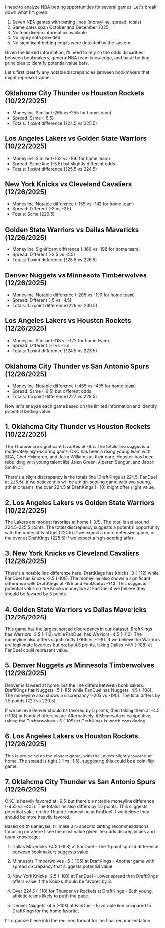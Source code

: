 I need to analyze NBA betting opportunities for several games. Let's break down what I'm given:

1. Seven NBA games with betting lines (moneyline, spread, totals)
2. Game dates span October and December 2025
3. No team lineup information available
4. No injury data provided
5. No significant betting edges were detected by the system

Given the limited information, I'll need to rely on the odds disparities between bookmakers, general NBA team knowledge, and basic betting principles to identify potential value bets.

Let's first identify any notable discrepancies between bookmakers that might represent value:

## Oklahoma City Thunder vs Houston Rockets (10/22/2025)
- Moneyline: Similar (-265 vs -255 for home team)
- Spread: Same (-6.5)
- Totals: 1 point difference (224.5 vs 225.5)

## Los Angeles Lakers vs Golden State Warriors (10/22/2025)
- Moneyline: Similar (-162 vs -166 for home team)
- Spread: Same line (-3.5) but slightly different odds
- Totals: 1 point difference (225.5 vs 224.5)

## New York Knicks vs Cleveland Cavaliers (12/26/2025)
- Moneyline: Notable difference (-155 vs -142 for home team)
- Spread: Different (-3 vs -2.5)
- Totals: Same (229.5)

## Golden State Warriors vs Dallas Mavericks (12/26/2025)
- Moneyline: Significant difference (-166 vs -198 for home team)
- Spread: Different (-3.5 vs -4.5)
- Totals: 1 point difference (225.5 vs 226.5)

## Denver Nuggets vs Minnesota Timberwolves (12/26/2025)
- Moneyline: Notable difference (-205 vs -190 for home team)
- Spread: Different (-5 vs -4.5)
- Totals: 1.5 point difference (229 vs 230.5)

## Los Angeles Lakers vs Houston Rockets (12/26/2025)
- Moneyline: Similar (-118 vs -122 for home team)
- Spread: Different (-1 vs -1.5)
- Totals: 1 point difference (224.5 vs 223.5)

## Oklahoma City Thunder vs San Antonio Spurs (12/26/2025)
- Moneyline: Notable difference (-455 vs -405 for home team)
- Spread: Same (-9.5) but different odds
- Totals: 1.5 point difference (227 vs 228.5)

Now let's analyze each game based on the limited information and identify potential betting value:

## 1. Oklahoma City Thunder vs Houston Rockets (10/22/2025)
The Thunder are significant favorites at -6.5. The totals line suggests a moderately high-scoring game. OKC has been a rising young team with SGA, Chet Holmgren, and Jalen Williams as their core. Houston has been rebuilding with young talent like Jalen Green, Alperen Sengun, and Jabari Smith Jr. 

There's a slight discrepancy in the totals line (DraftKings at 224.5, FanDuel at 225.5). If we believe this will be a high-scoring game with two young, athletic teams, the over 224.5 at DraftKings (-110) might offer slight value.

## 2. Los Angeles Lakers vs Golden State Warriors (10/22/2025)
The Lakers are modest favorites at home (-3.5). The total is set around 224.5-225.5 points. The totals discrepancy suggests a potential opportunity with the under at FanDuel (224.5) if we expect a more defensive game, or the over at DraftKings (225.5) if we expect a high-scoring affair.

## 3. New York Knicks vs Cleveland Cavaliers (12/26/2025)
There's a notable line difference here. DraftKings has Knicks -3 (-112) while FanDuel has Knicks -2.5 (-108). The moneyline also shows a significant difference with DraftKings at -155 and FanDuel at -142. This suggests potential value on the Knicks moneyline at FanDuel if we believe they should be favored by 3 points.

## 4. Golden State Warriors vs Dallas Mavericks (12/26/2025)
This game has the largest spread discrepancy in our dataset. DraftKings has Warriors -3.5 (-112) while FanDuel has Warriors -4.5 (-112). The moneyline also differs significantly (-166 vs -198). If we believe the Warriors are legitimate favorites but not by 4.5 points, taking Dallas +4.5 (-108) at FanDuel could represent value.

## 5. Denver Nuggets vs Minnesota Timberwolves (12/26/2025)
Denver is favored at home, but the line differs between bookmakers. DraftKings has Nuggets -5 (-115) while FanDuel has Nuggets -4.5 (-108). The moneyline also shows a discrepancy (-205 vs -190). The total differs by 1.5 points (229 vs 230.5). 

If we believe Denver should be favored by 5 points, then taking them at -4.5 (-108) at FanDuel offers value. Alternatively, if Minnesota is competitive, taking the Timberwolves +5 (-105) at DraftKings is worth considering.

## 6. Los Angeles Lakers vs Houston Rockets (12/26/2025)
This is projected as the closest game, with the Lakers slightly favored at home. The spread is tight (-1 vs -1.5), suggesting this could be a coin-flip game. 

## 7. Oklahoma City Thunder vs San Antonio Spurs (12/26/2025)
OKC is heavily favored at -9.5, but there's a notable moneyline difference (-455 vs -405). The totals line also differs by 1.5 points. This suggests potential value on the Thunder moneyline at FanDuel if we believe they should be more heavily favored.

Based on this analysis, I'll make 3-5 specific betting recommendations, focusing on where I see the most value given the odds discrepancies and team knowledge:

1. Dallas Mavericks +4.5 (-108) at FanDuel - The 1-point spread difference between bookmakers suggests value.

2. Minnesota Timberwolves +5 (-105) at DraftKings - Another game with spread discrepancy that suggests potential value.

3. New York Knicks -2.5 (-108) at FanDuel - Lower spread than DraftKings offers value if the Knicks should be favored by 3.

4. Over 224.5 (-110) for Thunder vs Rockets at DraftKings - Both young, athletic teams likely to push the pace.

5. Denver Nuggets -4.5 (-108) at FanDuel - Favorable line compared to DraftKings for the home favorite.

I'll organize these into the required format for the final recommendation.